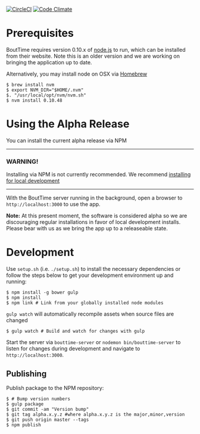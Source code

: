 [![CircleCI](https://circleci.com/gh/WFTDA/bouttime.svg?style=svg&circle-token=9b5d2312f6063d633b844c97c873653c13b26513)](https://circleci.com/gh/WFTDA/bouttime)
[![Code Climate](https://codeclimate.com/github/DerbyBoutTime/bouttime/badges/gpa.svg)](https://codeclimate.com/github/WFTDA/bouttime)

# Prerequisites

BoutTime requires version 0.10.x of [node.js](https://nodejs.org/) to run, which
can be installed from their website. Note this is an older version and we are
working on bringing the application up to date.

Alternatively, you may install node on OSX via [Homebrew](http://brew.sh/)

    $ brew install nvm
    $ export NVM_DIR="$HOME/.nvm"
    $. "/usr/local/opt/nvm/nvm.sh"
    $ nvm install 0.10.48

# Using the Alpha Release

You can install the current alpha release via NPM

---
### WARNING!

Installing via NPM is not currently recommended.
We recommend [installing for local development](#development)

---

With the BoutTime server running in the background, open a browser to
`http://localhost:3000` to use the app.

**Note:** At this present moment, the software is considered alpha so we are
discouraging regular installations in favor of local development installs.
Please bear with us as we bring the app up to a releaseable state.

# Development

Use `setup.sh` (i.e. `./setup.sh`) to install the necessary dependencies or
follow the steps below to get your development environment up and running:

    $ npm install -g bower gulp
    $ npm install
    $ npm link # Link from your globally installed node modules

`gulp watch` will automatically recompile assets when source files are changed

    $ gulp watch # Build and watch for changes with gulp

Start the server via `bouttime-server` or `nodemon bin/bouttime-server` to
listen for changes during development and navigate to `http://localhost:3000`.

## Publishing

Publish package to the NPM repository:

    $ # Bump version numbers
    $ gulp package
    $ git commit -am "Version bump"
    $ git tag alpha.x.y.z #where alpha.x.y.z is the major,minor,version
    $ git push origin master --tags
    $ npm publish

